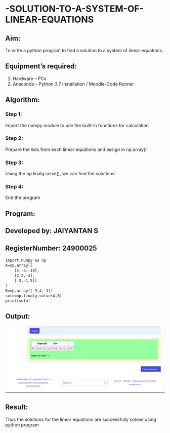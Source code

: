 # -SOLUTION-TO-A-SYSTEM-OF-LINEAR-EQUATIONS
## Aim:
To write a python program to find a solution to a system of linear equations.
## Equipment’s required:
1. 	Hardware – PCs
2. 	Anaconda – Python 3.7 Installation / Moodle-Code Runner
## Algorithm:
### Step 1: 
Import the numpy module to use the built-in functions for calculation
### Step 2: 
Prepare the lists from each linear equations and assign in np.array()
### Step 3: 
Using the np.linalg.solve(), we can find the solutions.
### Step 4: 
End the program
## Program:

## Developed by:  JAIYANTAN S
## RegisterNumber: 24900025
    import numpy as np
    A=np.array([
        [5,-3,-10],
        [2,2,-3],
        [-3,-1,5]]
    )
    B=np.array([-9,4,-1])
    soln=np.linalg.solve(A,B)
    print(soln)


## Output:

![Result_Pic](Ex-1(res).png)
## Result: 
Thus the solutions for the linear equations are successfully solved using python program

